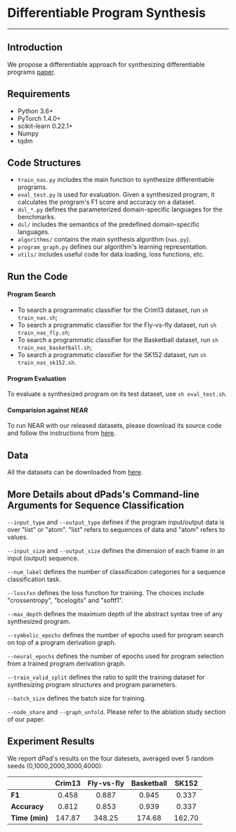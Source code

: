 # Differentiable Program Synthesis
---

## Introduction
We propose a differentiable approach for synthesizing differentiable programs [paper](https://openreview.net/forum?id=ivXd1iOKx9M).

## Requirements
- Python 3.6+
- PyTorch 1.4.0+
- scikit-learn 0.22.1+
- Numpy
- tqdm

## Code Structures
- `train_nas.py` includes the main function to synthesize differentiable programs.
- `eval_test.py` is used for evaluation. Given a synthesized program, it calculates the program's F1 score and accuracy on a dataset.
- `dsl_*.py` defines the parameterized domain-specific languages for the benchmarks.
- `dsl/` includes the semantics of the predefined domain-specific languages.
- `algorithms/` contains the main synthesis algorithm (`nas.py`).
- `program_graph.py` defines our algorithm's learning representation.
- `utils/` includes useful code for data loading, loss functions, etc.

## Run the Code
#### Program Search
- To search a programmatic classifier for the Crim13 dataset, run `sh train_nas.sh`; 
- To search a programmatic classifier for the Fly-vs-fly dataset, run `sh train_nas_fly.sh`; 
- To search a programmatic classifier for the Basketball dataset, run `sh train_nas_basketball.sh`; 
- To search a programmatic classifier for the SK152 dataset, run `sh train_nas_sk152.sh`.

#### Program Evaluation
To evaluate a synthesized program on its test dataset, use `sh eval_test.sh`.

#### Comparision against NEAR

To run NEAR with our released datasets, please download its source code and follow the instructions from [here](https://github.com/trishullab/near).

## Data

All the datasets can be downloaded from [here](https://drive.google.com/drive/folders/1NWn1VXJKk1GowsDOZfzcnVR5vd46u5Jy?usp=sharing).

## More Details about dPads's Command-line Arguments for Sequence Classification

`--input_type` and `--output_type` defines if the program input/output data is over "list" or "atom". "list" refers to sequences of data and "atom" refers to values. 

`--input_size` and `--output_size` defines the dimension of each frame in an input (output) sequence.

`--num_label` defines the number of classification categories for a sequence classification task.

`--lossfxn` defines the loss function for training. The choices include "crossentropy", "bcelogits" and "softf1". 

`--max_depth` defines the maximum depth of the abstract syntax tree of any synthesized program. 

`--symbolic_epochs` defines the number of epochs used for program search on top of a program derivation graph.

`--neural_epochs` defines the number of epochs used for program selection from a trained program derivation graph. 

`--train_valid_split` defines the ratio to split the training dataset for synthesizing program structures and program parameters.

`--batch_size` defines the batch size for training.

`--node_share` and `--graph_unfold`. Please refer to the ablation study section of our paper.

## Experiment Results
We report dPad's results on the four datesets, averaged over 5 random seeds (0,1000,2000,3000,4000):

||Crim13|Fly-vs-fly|Basketball|SK152|
|:---|:---:|:---:|:---:|:---:|
|**F1**|0.458|0.887|0.945|0.337|
|**Accuracy**|0.812|0.853|0.939|0.337|
|**Time (min)**|147.87|348.25|174.68|162.70|
